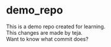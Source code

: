 # demo_repo
This is a demo repo created for learning.
<br>
This changes are made by teja.<br>
Want to know what commit does?
